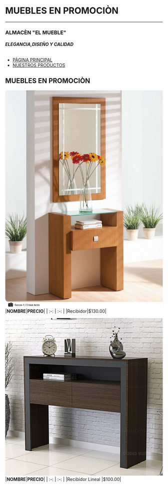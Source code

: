 # **MUEBLES EN PROMOCIÒN** 
---
### **ALMACÈN "EL MUEBLE"** 
###### **ELEGANCIA,DISEÑO Y CALIDAD** 


- [PÀGINA PRINCIPAL ](intro.md)
- [NUESTROS PRODUCTOS ](markdown-notebooks.md)

## **MUEBLES EN PROMOCIÒN** 


![imagen](recibidor.jpg)
|**NOMBRE**|**PRECIO**|
| :-: | :-: |
|Recibidor|$130.00|

![imagen](recibidorM.jpg)
|**NOMBRE**|**PRECIO**|
| :-: | :-: |
|Recibidor Lineal |$100.00|


